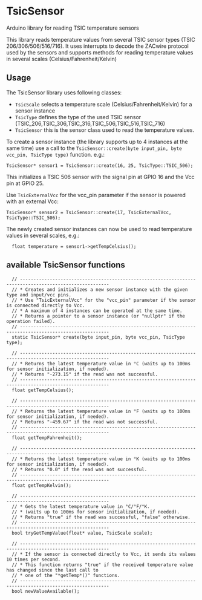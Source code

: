 # TsicSensor
Arduino library for reading TSIC temperature sensors

This library reads temperature values from several TSIC sensor types (TSIC 206/306/506/516/716). It uses interrupts to decode the ZACwire protocol used by the sensors and supports methods for reading temperature values in several scales (Celsius/Fahrenheit/Kelvin)

## Usage

The TsicSensor library uses following classes:
* `TsicScale` selects a temperature scale (Celsius/Fahrenheit/Kelvin) for a sensor instance	
* `TsicType` defines the type of the used TSIC sensor (TSIC_206,TSIC_306,TSIC_316,TSIC_506,TSIC_516,TSIC_716)
* `TsicSensor` this is the sensor class used to read the temperature values.

To create a sensor instance (the library supports up to 4 instances at the same time) use a call to the `TsicSensor::create(byte input_pin, byte vcc_pin, TsicType type)` function. e.g.:

```
TsicSensor* sensor1 = TsicSensor::create(16, 25, TsicType::TSIC_506);
```
This initializes a TSIC 506 sensor with the signal pin at GPIO 16 and the Vcc pin at GPIO 25.
 
Use `TsicExternalVcc` for the vcc_pin parameter if the sensor is powered with an external Vcc:
```
TsicSensor* sensor2 = TsicSensor::create(17, TsicExternalVcc, TsicType::TSIC_506);
```

The newly created sensor instances can now be used to read temperature values in several scales, e.g.:

```
  float temperature = sensor1->getTempCelsius();
```


## available TsicSensor functions

```
  // -------------------------------------------------------------------------------------------------------
  // * Creates and initializes a new sensor instance with the given type and input/vcc pins. 
  // * Use "TsicExternalVcc" for the "vcc_pin" parameter if the sensor is connected directly to Vcc.
  // * A maximum of 4 instances can be operated at the same time.
  // * Returns a pointer to a sensor instance (or "nullptr" if the operation failed). 
  // -------------------------------------------------------------------------------------------------------
  static TsicSensor* create(byte input_pin, byte vcc_pin, TsicType type);  
  
  // -------------------------------------------------------------------------------------------------------
  // * Returns the latest temperature value in °C (waits up to 100ms for sensor initialization, if needed).
  // * Returns "-273.15" if the read was not successful.
  // -------------------------------------------------------------------------------------------------------
  float getTempCelsius();

  // -------------------------------------------------------------------------------------------------------
  // * Returns the latest temperature value in °F (waits up to 100ms for sensor initialization, if needed).
  // * Returns "-459.67" if the read was not successful.
  // -------------------------------------------------------------------------------------------------------
  float getTempFahrenheit();
  
  // -------------------------------------------------------------------------------------------------------
  // * Returns the latest temperature value in °K (waits up to 100ms for sensor initialization, if needed).
  // * Returns "0.0" if the read was not successful.
  // -------------------------------------------------------------------------------------------------------
  float getTempKelvin();
  
  // -------------------------------------------------------------------------------------------------------
  // * Gets the latest temperature value in °C/°F/°K. 
  // * (waits up to 100ms for sensor initialization, if needed).
  // * Returns "true" if the read was successful, "false" otherwise.
  // -------------------------------------------------------------------------------------------------------
  bool tryGetTempValue(float* value, TsicScale scale);

  // -------------------------------------------------------------------------------------------------------
  // * If the sensor is connected directly to Vcc, it sends its values 10 times per second.
  // * This function returns "true" if the received temperature value has changed since the last call to
  // * one of the "*getTemp*()" functions.
  // -------------------------------------------------------------------------------------------------------
  bool newValueAvailable();           

```


